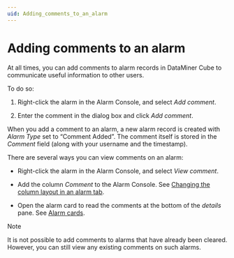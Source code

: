 ```yaml
---
uid: Adding_comments_to_an_alarm
---
```


# Adding comments to an alarm

At all times, you can add comments to alarm records in DataMiner Cube to communicate useful information to other users.

To do so:

1. Right-click the alarm in the Alarm Console, and select *Add comment*.

1. Enter the comment in the dialog box and click *Add comment*.

When you add a comment to an alarm, a new alarm record is created with *Alarm Type* set to “Comment Added”. The comment itself is stored in the *Comment* field (along with your username and the timestamp).

There are several ways you can view comments on an alarm:

- Right-click the alarm in the Alarm Console, and select *View comment*.

- Add the column *Comment* to the Alarm Console. See [Changing the column layout in an alarm tab](xref:ChangingTheAlarmConsoleLayout#changing-the-column-layout-in-an-alarm-tab).

- Open the alarm card to read the comments at the bottom of the *details* pane. See [Alarm cards](xref:Alarm_cards).

> [!NOTE]
> It is not possible to add comments to alarms that have already been cleared. However, you can still view any existing comments on such alarms.
